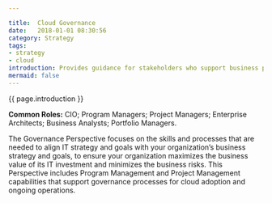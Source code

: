 ```yaml
---

title:  Cloud Governance
date:   2018-01-01 08:30:56
category: Strategy
tags:
- strategy
- cloud
introduction: Provides guidance for stakeholders who support business processes with technology, and who are responsible for managing and measuring the resulting business outcomes. Helps stakeholders understand how to update staff skills and organizational processes necessary to ensure business governance in the cloud.
mermaid: false
---
```

{{ page.introduction }} 

**Common Roles:** CIO; Program Managers; Project Managers; Enterprise Architects; Business Analysts; Portfolio Managers.

The Governance Perspective focuses on the skills and processes that are needed
to align IT strategy and goals with your organization’s business strategy and
goals, to ensure your organization maximizes the business value of its IT
investment and minimizes the business risks.
This Perspective includes Program Management and Project Management
capabilities that support governance processes for cloud adoption and ongoing
operations. 
